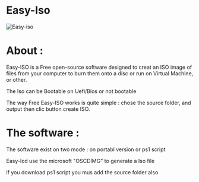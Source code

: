 # Easy-Iso

![Easy-iso](https://user-images.githubusercontent.com/49924401/120349534-7aa44600-c2fe-11eb-82cd-85b130c8727b.gif)

# About :

Easy-ISO is a Free open-source software designed to creat an ISO image of files from your computer to burn them onto a disc or run on Virtual Machine, or other.

The Iso can be Bootable on Uefi/Bios or not bootable

The way Free Easy-ISO works is quite simple : chose the source folder, and output then clic button create ISO.

# The software :

The software exist on two mode :
on portabl version
or ps1 script 

Easy-Icd use the microsoft "OSCDIMG" to generate a Iso file

if you download ps1 script you mus add the source folder also


